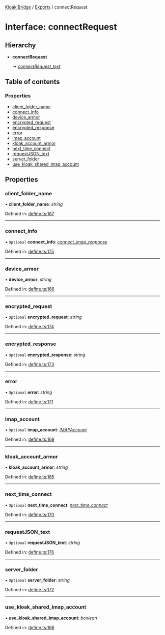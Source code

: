 [Kloak Bridge](../README.md) / [Exports](../modules.md) / connectRequest

# Interface: connectRequest

## Hierarchy

* **connectRequest**

  ↳ [*connectRequest\_test*](connectrequest_test.md)

## Table of contents

### Properties

- [client\_folder\_name](connectrequest.md#client_folder_name)
- [connect\_info](connectrequest.md#connect_info)
- [device\_armor](connectrequest.md#device_armor)
- [encrypted\_request](connectrequest.md#encrypted_request)
- [encrypted\_response](connectrequest.md#encrypted_response)
- [error](connectrequest.md#error)
- [imap\_account](connectrequest.md#imap_account)
- [kloak\_account\_armor](connectrequest.md#kloak_account_armor)
- [next\_time\_connect](connectrequest.md#next_time_connect)
- [requestJSON\_text](connectrequest.md#requestjson_text)
- [server\_folder](connectrequest.md#server_folder)
- [use\_kloak\_shared\_imap\_account](connectrequest.md#use_kloak_shared_imap_account)

## Properties

### client\_folder\_name

• **client\_folder\_name**: *string*

Defined in: [define.ts:167](https://github.com/CoNET-project/kloak-bridge/blob/1725a9c/src/define.ts#L167)

___

### connect\_info

• `Optional` **connect\_info**: [*connect\_imap\_reqponse*](connect_imap_reqponse.md)

Defined in: [define.ts:175](https://github.com/CoNET-project/kloak-bridge/blob/1725a9c/src/define.ts#L175)

___

### device\_armor

• **device\_armor**: *string*

Defined in: [define.ts:166](https://github.com/CoNET-project/kloak-bridge/blob/1725a9c/src/define.ts#L166)

___

### encrypted\_request

• `Optional` **encrypted\_request**: *string*

Defined in: [define.ts:174](https://github.com/CoNET-project/kloak-bridge/blob/1725a9c/src/define.ts#L174)

___

### encrypted\_response

• `Optional` **encrypted\_response**: *string*

Defined in: [define.ts:173](https://github.com/CoNET-project/kloak-bridge/blob/1725a9c/src/define.ts#L173)

___

### error

• `Optional` **error**: *string*

Defined in: [define.ts:171](https://github.com/CoNET-project/kloak-bridge/blob/1725a9c/src/define.ts#L171)

___

### imap\_account

• `Optional` **imap\_account**: [*IMAPAccount*](imapaccount.md)

Defined in: [define.ts:169](https://github.com/CoNET-project/kloak-bridge/blob/1725a9c/src/define.ts#L169)

___

### kloak\_account\_armor

• **kloak\_account\_armor**: *string*

Defined in: [define.ts:165](https://github.com/CoNET-project/kloak-bridge/blob/1725a9c/src/define.ts#L165)

___

### next\_time\_connect

• `Optional` **next\_time\_connect**: [*next\_time\_connect*](next_time_connect.md)

Defined in: [define.ts:170](https://github.com/CoNET-project/kloak-bridge/blob/1725a9c/src/define.ts#L170)

___

### requestJSON\_text

• `Optional` **requestJSON\_text**: *string*

Defined in: [define.ts:176](https://github.com/CoNET-project/kloak-bridge/blob/1725a9c/src/define.ts#L176)

___

### server\_folder

• `Optional` **server\_folder**: *string*

Defined in: [define.ts:172](https://github.com/CoNET-project/kloak-bridge/blob/1725a9c/src/define.ts#L172)

___

### use\_kloak\_shared\_imap\_account

• **use\_kloak\_shared\_imap\_account**: *boolean*

Defined in: [define.ts:168](https://github.com/CoNET-project/kloak-bridge/blob/1725a9c/src/define.ts#L168)
